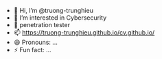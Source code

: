 - 👋 Hi, I’m @truong-trunghieu
- 👀 I’m interested in Cybersecurity
- 🌱 penetration tester
- 📫 https://truong-trunghieu.github.io/cv.github.io/
- 😄 Pronouns: ...
- ⚡ Fun fact: ...

<!---
truong-trunghieu/truong-trunghieu is a ✨ special ✨ repository because its `README.md` (this file) appears on your GitHub profile.
You can click the Preview link to take a look at your changes.
--->

